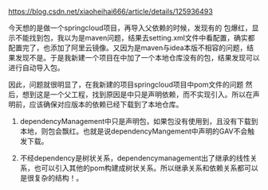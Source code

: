 https://blog.csdn.net/xiaoheihai666/article/details/125936493


今天想的是做一个springcloud项目，再导入父依赖的时候，发现有的 包爆红，显示不能找到包，我以为是maven问题，结果去setting.xml文件中看配置，确实都配置完了，也添加了阿里云镜像。又因为是maven与idea本版不相容的问题，结果发现不是。于是我新建一个项目在中加了一个本地仓库没有的包，结果发现可以进行自动导入包。

因此，问题就很明显了，在我新建的项目springcloud项目中pom文件的问题
然后，想到这是一个父工程，找到原因是中只是声明依赖，而不实现引入。所以在声明前，应该确保对应版本的依赖已经下载到了本地仓库。



1. dependencyManagement中只是声明包，如果包没有使用到，且没有下载到本地，则包会飘红。也就是说dependencyMangement中声明的GAV不会触发下载。

2. 不经dependency是树状关系，dependencymanagement出了继承的线性关系，也可以引入其他的pom构建成树状关系。所以继承关系和依赖关系都可以是很复杂的结构！。
